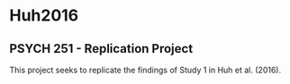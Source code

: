 # Huh2016

## PSYCH 251 - Replication Project
This project seeks to replicate the findings of Study 1 in Huh et al. (2016).